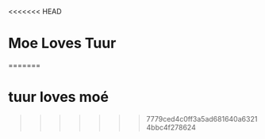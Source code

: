 <<<<<<< HEAD
# Moe Loves Tuur
=======
# tuur loves moé
>>>>>>> 7779ced4c0ff3a5ad681640a63214bbc4f278624
